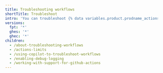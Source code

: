 ```yaml
---
title: Troubleshooting workflows
shortTitle: Troubleshoot
intro: 'You can troubleshoot {% data variables.product.prodname_actions %} workflows by using tools like debug logging.'
versions:
  fpt: '*'
  ghes: '*'
  ghec: '*'
children:
  - /about-troubleshooting-workflows
  - /actions-limits
  - /using-copilot-to-troubleshoot-workflows
  - /enabling-debug-logging
  - /working-with-support-for-github-actions
---
```

